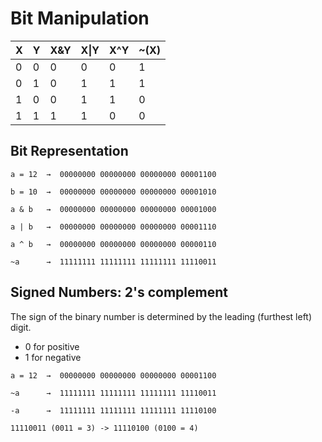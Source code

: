 # Bit Manipulation
| X | Y | X&Y | X\|Y | X^Y | ~(X) |
|---|---|-----|-----|-----|------|
| 0 | 0 |  0  |  0  |  0  |  1   |
| 0 | 1 |  0  |  1  |  1  |  1   |
| 1 | 0 |  0  |  1  |  1  |  0   |
| 1 | 1 |  1  |  1  |  0  |  0   |

## Bit Representation
```
a = 12  →  00000000 00000000 00000000 00001100

b = 10  →  00000000 00000000 00000000 00001010

a & b   →  00000000 00000000 00000000 00001000

a | b   →  00000000 00000000 00000000 00001110

a ^ b   →  00000000 00000000 00000000 00000110

~a      →  11111111 11111111 11111111 11110011
```

## Signed Numbers: 2's complement
The sign of the binary number is determined by the leading (furthest left) digit.
- 0 for positive
- 1 for negative

```
a = 12  →  00000000 00000000 00000000 00001100

~a      →  11111111 11111111 11111111 11110011

-a      →  11111111 11111111 11111111 11110100

11110011 (0011 = 3) -> 11110100 (0100 = 4) 
```
